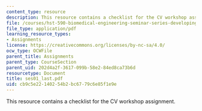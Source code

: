```yaml
---
content_type: resource
description: This resource contains a checklist for the CV workshop assignment.
file: /courses/hst-590-biomedical-engineering-seminar-series-developing-professional-skills-fall-2006/cb9c5e22140254b2bc6779c6e85f1e9e_ses01_last.pdf
file_type: application/pdf
learning_resource_types:
- Assignments
license: https://creativecommons.org/licenses/by-nc-sa/4.0/
ocw_type: OCWFile
parent_title: Assignments
parent_type: CourseSection
parent_uid: 202d4a2f-3617-099b-58e2-84ed8ca73b6d
resourcetype: Document
title: ses01_last.pdf
uid: cb9c5e22-1402-54b2-bc67-79c6e85f1e9e
---
```

This resource contains a checklist for the CV workshop assignment.